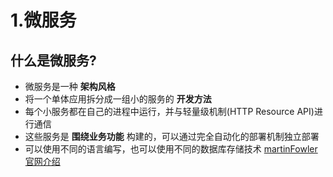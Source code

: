 # 1.微服务
## 什么是微服务?
* 微服务是一种 **架构风格**
* 将一个单体应用拆分成一组小的服务的 **开发方法**
* 每个小服务都在自己的进程中运行，并与轻量级机制(HTTP Resource API)进行通信
* 这些服务是 **围绕业务功能** 构建的，可以通过完全自动化的部署机制独立部署
* 可以使用不同的语言编写，也可以使用不同的数据库存储技术
[martinFowler官网介绍](https://www.martinfowler.com/microservices/)

